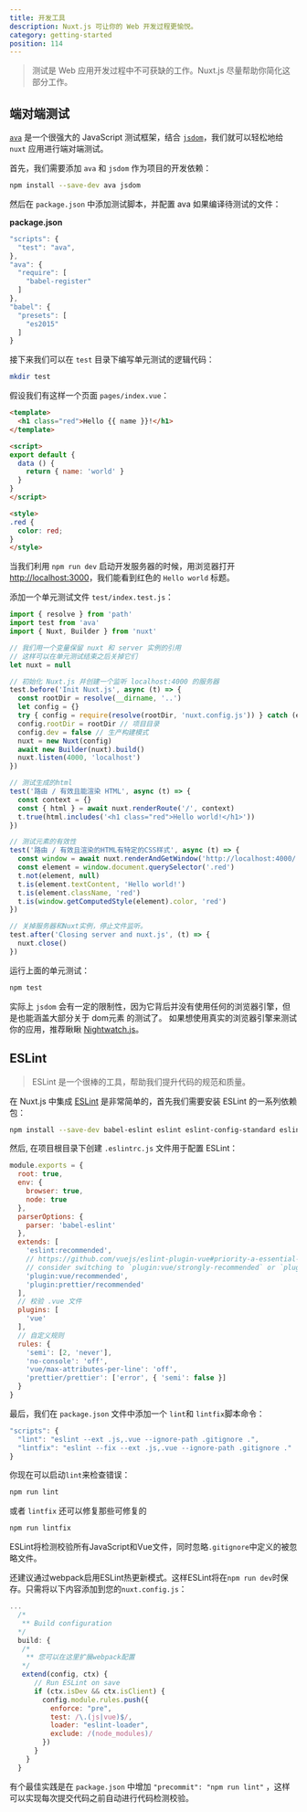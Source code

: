 ```yaml
---
title: 开发工具
description: Nuxt.js 可让你的 Web 开发过程更愉悦。
category: getting-started
position: 114
---
```


> 测试是 Web 应用开发过程中不可获缺的工作。Nuxt.js 尽量帮助你简化这部分工作。

## 端对端测试

[`ava`](https://github.com/avajs/ava) 是一个很强大的 JavaScript 测试框架，结合 [`jsdom`](https://github.com/tmpvar/jsdom)，我们就可以轻松地给 `nuxt` 应用进行端对端测试。

首先，我们需要添加 `ava` 和 `jsdom` 作为项目的开发依赖：

```bash
npm install --save-dev ava jsdom
```

然后在 `package.json` 中添加测试脚本，并配置 ava 如果编译待测试的文件：

__package.json__

```javascript
"scripts": {
  "test": "ava",
},
"ava": {
  "require": [
    "babel-register"
  ]
},
"babel": {
  "presets": [
    "es2015"
  ]
}
```

接下来我们可以在 `test` 目录下编写单元测试的逻辑代码：
```bash
mkdir test
```

假设我们有这样一个页面 `pages/index.vue`：
```html
<template>
  <h1 class="red">Hello {{ name }}!</h1>
</template>

<script>
export default {
  data () {
    return { name: 'world' }
  }
}
</script>

<style>
.red {
  color: red;
}
</style>
```

当我们利用 `npm run dev` 启动开发服务器的时候，用浏览器打开 [http://localhost:3000](http://localhost:3000)，我们能看到红色的 `Hello world` 标题。

添加一个单元测试文件 `test/index.test.js`：

```js
import { resolve } from 'path'
import test from 'ava'
import { Nuxt, Builder } from 'nuxt'

// 我们用一个变量保留 nuxt 和 server 实例的引用
// 这样可以在单元测试结束之后关掉它们
let nuxt = null

// 初始化 Nuxt.js 并创建一个监听 localhost:4000 的服务器
test.before('Init Nuxt.js', async (t) => {
  const rootDir = resolve(__dirname, '..')
  let config = {}
  try { config = require(resolve(rootDir, 'nuxt.config.js')) } catch (e) {}
  config.rootDir = rootDir // 项目目录
  config.dev = false // 生产构建模式
  nuxt = new Nuxt(config)
  await new Builder(nuxt).build()
  nuxt.listen(4000, 'localhost')
})

// 测试生成的html
test('路由 / 有效且能渲染 HTML', async (t) => {
  const context = {}
  const { html } = await nuxt.renderRoute('/', context)
  t.true(html.includes('<h1 class="red">Hello world!</h1>'))
})

// 测试元素的有效性
test('路由 / 有效且渲染的HTML有特定的CSS样式', async (t) => {
  const window = await nuxt.renderAndGetWindow('http://localhost:4000/')
  const element = window.document.querySelector('.red')
  t.not(element, null)
  t.is(element.textContent, 'Hello world!')
  t.is(element.className, 'red')
  t.is(window.getComputedStyle(element).color, 'red')
})

// 关掉服务器和Nuxt实例，停止文件监听。
test.after('Closing server and nuxt.js', (t) => {
  nuxt.close()
})
```

运行上面的单元测试：
```bash
npm test
```

实际上 `jsdom` 会有一定的限制性，因为它背后并没有使用任何的浏览器引擎，但是也能涵盖大部分关于 dom元素 的测试了。
如果想使用真实的浏览器引擎来测试你的应用，推荐瞅瞅 [Nightwatch.js](http://nightwatchjs.org)。

## ESLint

> ESLint 是一个很棒的工具，帮助我们提升代码的规范和质量。

在 Nuxt.js 中集成 [ESLint](http://eslint.org) 是非常简单的，首先我们需要安装 ESLint 的一系列依赖包：

```bash
npm install --save-dev babel-eslint eslint eslint-config-standard eslint-plugin-html eslint-plugin-promise eslint-plugin-standard eslint-plugin-import eslint-plugin-node
```

然后, 在项目根目录下创建 `.eslintrc.js` 文件用于配置 ESLint：

```js
module.exports = {
  root: true,
  env: {
    browser: true,
    node: true
  },
  parserOptions: {
    parser: 'babel-eslint'
  },
  extends: [
    'eslint:recommended',
    // https://github.com/vuejs/eslint-plugin-vue#priority-a-essential-error-prevention
    // consider switching to `plugin:vue/strongly-recommended` or `plugin:vue/recommended` for stricter rules.
    'plugin:vue/recommended',
    'plugin:prettier/recommended'
  ],
  // 校验 .vue 文件
  plugins: [
    'vue'
  ],
  // 自定义规则
  rules: {
    'semi': [2, 'never'],
    'no-console': 'off',
    'vue/max-attributes-per-line': 'off',
    'prettier/prettier': ['error', { 'semi': false }]
  }
}
```

最后，我们在 `package.json` 文件中添加一个 `lint`和 `lintfix`脚本命令：

```js
"scripts": {
  "lint": "eslint --ext .js,.vue --ignore-path .gitignore .",
  "lintfix": "eslint --fix --ext .js,.vue --ignore-path .gitignore ."
}
```

你现在可以启动`lint`来检查错误：

```bash
npm run lint
```

或者 `lintfix` 还可以修复那些可修复的

```bash
npm run lintfix
```

ESLint将检测校验所有JavaScript和Vue文件，同时忽略`.gitignore`中定义的被忽略文件。

还建议通过webpack启用ESLint热更新模式。这样ESLint将在`npm run dev`时保存。只需将以下内容添加到您的`nuxt.config.js`：

```js
...
  /*
   ** Build configuration
  */
  build: {
   /*
    ** 您可以在这里扩展webpack配置
   */
   extend(config, ctx) {
      // Run ESLint on save
      if (ctx.isDev && ctx.isClient) {
        config.module.rules.push({
          enforce: "pre",
          test: /\.(js|vue)$/,
          loader: "eslint-loader",
          exclude: /(node_modules)/
        })
      }
    }
  }
```
<div class="Alert Alert--orange">

有个最佳实践是在 `package.json` 中增加 `"precommit": "npm run lint"` ，这样可以实现每次提交代码之前自动进行代码检测校验。

</div>
